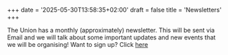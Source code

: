 +++
date = '2025-05-30T13:58:35+02:00'
draft = false
title = 'Newsletters'
+++

The Union has a monthly (approximately) newsletter. This will be sent via Email and we will talk about some important updates and new events that we will be organising! Want to sign up? Click [here](https://cryptpad.fr/form/#/2/form/view/cWSX12yhR4kvvxdvqMavqFYVk3qEAOLWd0Np15Rh7nc/)
